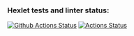 ### Hexlet tests and linter status:

[![Github Actions Status](https://github.com/hexlet-components/projects-frontend-l4-server/workflows/Node%20CI/badge.svg)](https://github.com/hexlet-components/projects-frontend-l4-server/actions)
[![Actions Status](https://github.com/xaarxus/frontend-project-lvl4/workflows/hexlet-check/badge.svg)](https://github.com/xaarxus/frontend-project-lvl4/actions)
